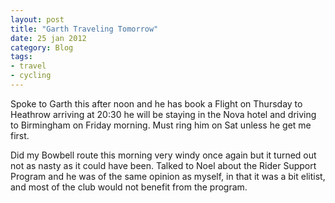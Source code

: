 ```yaml
---
layout: post
title: "Garth Traveling Tomorrow"
date: 25 jan 2012
category: Blog
tags:
- travel
- cycling
---
```


<p>Spoke to Garth this after noon and he has book a Flight on Thursday to
Heathrow arriving at 20:30 he will be staying in the Nova hotel and driving to
Birmingham on Friday morning. Must ring him on Sat unless he get me first.</p>

<p>Did my Bowbell route this morning very windy once again but it turned out
not as nasty as it could have been. Talked to Noel about the Rider Support
Program and he was of the same opinion as myself, in that it was a bit
elitist, and most of the club would not benefit from the program.</p> 

